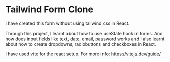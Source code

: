 # Tailwind Form Clone

I have created this form without using tailwind css in React.

Through this project, I learnt about how to use useState hook in forms. And how does input fields like text, date, email, password works and I also learnt about how to create dropdowns, radiobuttons and checkboxes in React. 

I have used vite for the react setup. For more info: https://vitejs.dev/guide/
